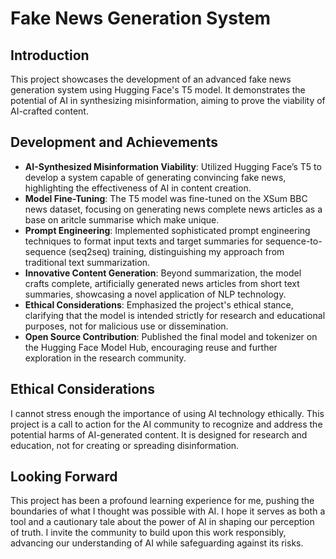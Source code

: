 # Fake News Generation System

## Introduction 
This project showcases the development of an advanced fake news generation system using Hugging Face's T5 model. It demonstrates the potential of AI in synthesizing misinformation, aiming to prove the viability of AI-crafted content.

## Development and Achievements
- **AI-Synthesized Misinformation Viability**: Utilized Hugging Face’s T5 to develop a system capable of generating convincing fake news, highlighting the effectiveness of AI in content creation.
- **Model Fine-Tuning**: The T5 model was fine-tuned on the XSum BBC news dataset, focusing on generating news  complete news articles as a base on aritcle summarise which make unique.
- **Prompt Engineering**: Implemented sophisticated prompt engineering techniques to format input texts and target summaries for sequence-to-sequence (seq2seq) training, distinguishing my approach from traditional text summarization.
- **Innovative Content Generation**: Beyond summarization, the model crafts complete, artificially generated news articles from short text summaries, showcasing a novel application of NLP technology.
- **Ethical Considerations**: Emphasized the project's ethical stance, clarifying that the model is intended strictly for research and educational purposes, not for malicious use or dissemination.
- **Open Source Contribution**: Published the final model and tokenizer on the Hugging Face Model Hub, encouraging reuse and further exploration in the research community.

## Ethical Considerations
I cannot stress enough the importance of using AI technology ethically. This project is a call to action for the AI community to recognize and address the potential harms of AI-generated content. It is designed for research and education, not for creating or spreading disinformation.

## Looking Forward
This project has been a profound learning experience for me, pushing the boundaries of what I thought was possible with AI. I hope it serves as both a tool and a cautionary tale about the power of AI in shaping our perception of truth. I invite the community to build upon this work responsibly, advancing our understanding of AI while safeguarding against its risks.




